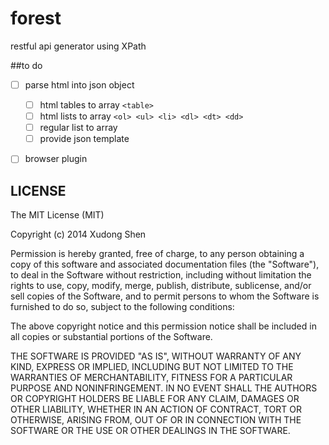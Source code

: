 # forest

restful api generator using XPath

##to do
- [ ] parse html into json object
  - [ ] html tables to array ```<table>```
  - [ ] html lists to array ```<ol> <ul> <li> <dl> <dt> <dd>```
  - [ ] regular list to array
  - [ ] provide json template
- [ ] browser plugin


[sample]:http://nodejs.org


## LICENSE

The MIT License (MIT)

Copyright (c) 2014 Xudong Shen

Permission is hereby granted, free of charge, to any person obtaining a copy of
this software and associated documentation files (the "Software"), to deal in
the Software without restriction, including without limitation the rights to
use, copy, modify, merge, publish, distribute, sublicense, and/or sell copies of
the Software, and to permit persons to whom the Software is furnished to do so,
subject to the following conditions:

The above copyright notice and this permission notice shall be included in all
copies or substantial portions of the Software.

THE SOFTWARE IS PROVIDED "AS IS", WITHOUT WARRANTY OF ANY KIND, EXPRESS OR
IMPLIED, INCLUDING BUT NOT LIMITED TO THE WARRANTIES OF MERCHANTABILITY, FITNESS
FOR A PARTICULAR PURPOSE AND NONINFRINGEMENT. IN NO EVENT SHALL THE AUTHORS OR
COPYRIGHT HOLDERS BE LIABLE FOR ANY CLAIM, DAMAGES OR OTHER LIABILITY, WHETHER
IN AN ACTION OF CONTRACT, TORT OR OTHERWISE, ARISING FROM, OUT OF OR IN
CONNECTION WITH THE SOFTWARE OR THE USE OR OTHER DEALINGS IN THE SOFTWARE.
